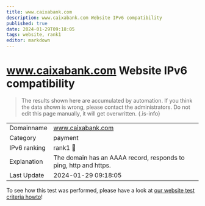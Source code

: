 ```yaml
---
title: www.caixabank.com
description: www.caixabank.com Website IPv6 compatibility
published: true
date: 2024-01-29T09:18:05
tags: website, rank1
editor: markdown
---
```


# www.caixabank.com Website IPv6 compatibility

> The results shown here are accumulated by automation. If you think the data shown is wrong, please contact the administrators. 
> Do not edit this page manually, it will get overwritten.
{.is-info}


|   |   |
| - | - |
| Domainname | www.caixabank.com
| Category | payment |
| IPv6 ranking | rank1 :1st_place_medal: |
| Explanation | The domain has an AAAA record, responds to ping, http and https. |
| Last Update | 2024-01-29 09:18:05 |

To see how this test was performed, please have a look at [our website test criteria howto](/howto/testcriteria/website)!

